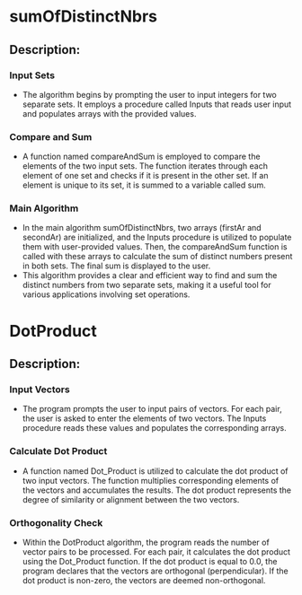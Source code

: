 # sumOfDistinctNbrs

## Description:

### Input Sets

   - The algorithm begins by prompting the user to input integers for two separate sets. It employs a procedure called Inputs that reads user input and populates arrays with the provided values.

### Compare and Sum

   - A function named compareAndSum is employed to compare the elements of the two input sets. The function iterates through each element of one set and checks if it is present in the other set. If an element is unique to its set, it is summed to a variable called sum.

### Main Algorithm

   - In the main algorithm sumOfDistinctNbrs, two arrays (firstAr and secondAr) are initialized, and the Inputs procedure is utilized to populate them with user-provided values. Then, the compareAndSum function is called with these arrays to calculate the sum of distinct numbers present in both sets. The final sum is displayed to the user.
   - This algorithm provides a clear and efficient way to find and sum the distinct numbers from two separate sets, making it a useful tool for various applications involving set operations.

# DotProduct

## Description:

### Input Vectors

   - The program prompts the user to input pairs of vectors. For each pair, the user is asked to enter the elements of two vectors. The Inputs procedure reads these values and populates the corresponding arrays.

### Calculate Dot Product

   - A function named Dot_Product is utilized to calculate the dot product of two input vectors. The function multiplies corresponding elements of the vectors and accumulates the results. The dot product represents the degree of similarity or alignment between the two vectors.

### Orthogonality Check

   - Within the DotProduct algorithm, the program reads the number of vector pairs to be processed. For each pair, it calculates the dot product using the Dot_Product function. If the dot product is equal to 0.0, the program declares that the vectors are orthogonal (perpendicular). If the dot product is non-zero, the vectors are deemed non-orthogonal.
